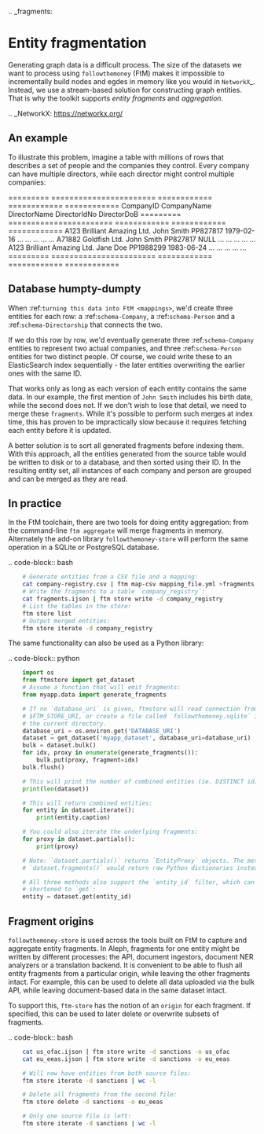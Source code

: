 .. \_fragments:

# Entity fragmentation

Generating graph data is a difficult process. The size of the datasets we want to process
using `followthemoney` (FtM) makes it impossible to incrementally build nodes and egdes in
memory like you would in `NetworkX`\_. Instead, we use a stream-based solution
for constructing graph entities. That is why the toolkit supports _entity fragments_
and _aggregation_.

.. \_NetworkX: https://networkx.org/

## An example

To illustrate this problem, imagine a table with millions of rows that describes a set of
people and the companies they control. Every company can have multiple directors, while
each director might control multiple companies:

========= ======================= ============ ============ ============
CompanyID CompanyName DirectorName DirectorIdNo DirectorDoB
========= ======================= ============ ============ ============
A123 Brilliant Amazing Ltd. John Smith PP827817 1979-02-16
... ... ... ... ...
A71882 Goldfish Ltd. John Smith PP827817 NULL
... ... ... ... ...
A123 Brilliant Amazing Ltd. Jane Doe PP1988299 1983-06-24
... ... ... ... ...
========= ======================= ============ ============ ============

## Database humpty-dumpty

When :ref:`turning this data into FtM <mappings>`, we'd create three entities for
each row: a :ref:`schema-Company`, a :ref:`schema-Person` and a
:ref:`schema-Directorship` that connects the two.

If we do this row by row, we'd eventually generate three :ref:`schema-Company`
entities to represent two actual companies, and three :ref:`schema-Person` entities
for two distinct people. Of course, we could write these to an ElasticSearch index
sequentially - the later entities overwriting the earlier ones with the same ID.

That works only as long as each version of each entity contains the same data.
In our example, the first mention of `John Smith` includes his birth date, while
the second does not. If we don't wish to lose that detail, we need to merge these
`fragments`. While it's possible to perform such merges at index time, this has proven
to be impractically slow because it requires fetching each entity before it is
updated.

A better solution is to sort all generated fragments before indexing them. With this
approach, all the entities generated from the source table would be written to disk or
to a database, and then sorted using their ID. In the resulting entity set, all instances
of each company and person are grouped and can be merged as they are read.

## In practice

In the FtM toolchain, there are two tools for doing entity aggregation: from the command-line
`ftm aggregate` will merge fragments in memory. Alternately the add-on library `followthemoney-store`
will perform the same operation in a SQLite or PostgreSQL database.

.. code-block:: bash

```bash
    # Generate entities from a CSV file and a mapping:
    cat company-registry.csv | ftm map-csv mapping_file.yml >fragments.ijson
    # Write the fragments to a table `company_registry`:
    cat fragments.ijson | ftm store write -d company_registry
    # List the tables in the store:
    ftm store list
    # Output merged entities:
    ftm store iterate -d company_registry
```

The same functionality can also be used as a Python library:

.. code-block:: python

```python
    import os
    from ftmstore import get_dataset
    # Assume a function that will emit fragments:
    from myapp.data import generate_fragments

    # If no `database_uri` is given, ftmstore will read connection from
    # $FTM_STORE_URI, or create a file called `followthemoney.sqlite` in
    # the current directory.
    database_uri = os.environ.get('DATABASE_URI')
    dataset = get_dataset('myapp_dataset', database_uri=database_uri)
    bulk = dataset.bulk()
    for idx, proxy in enumerate(generate_fragments()):
        bulk.put(proxy, fragment=idx)
    bulk.flush()

    # This will print the number of combined entities (ie. DISTINCT id):
    print(len(dataset))

    # This will return combined entities:
    for entity in dataset.iterate():
        print(entity.caption)

    # You could also iterate the underlying fragments:
    for proxy in dataset.partials():
        print(proxy)

    # Note: `dataset.partials()` returns `EntityProxy` objects. The method
    # `dataset.fragments()` would return raw Python dictionaries instead.

    # All three methods also support the `entity_id` filter, which can also be
    # shortened to `get`:
    entity = dataset.get(entity_id)
```

## Fragment origins

`followthemoney-store` is used across the tools built on FtM to capture and aggregate
entity fragments. In Aleph, fragments for one entity might be written by different
processes: the API, document ingestors, document NER analyzers or a translation
backend. It is convenient to be able to flush all entity fragments from a
particular origin, while leaving the other fragments intact. For example,
this can be used to delete all data uploaded via the bulk API, while leaving
document-based data in the same dataset intact.

To support this, `ftm-store` has the notion of an `origin` for each fragment. If
specified, this can be used to later delete or overwrite subsets of fragments.

.. code-block:: bash

```bash
    cat us_ofac.ijson | ftm store write -d sanctions -o us_ofac
    cat eu_eeas.ijson | ftm store write -d sanctions -o eu_eeas

    # Will now have entities from both source files:
    ftm store iterate -d sanctions | wc -l

    # Delete all fragments from the second file:
    ftm store delete -d sanctions -o eu_eeas

    # Only one source file is left:
    ftm store iterate -d sanctions | wc -l
```
